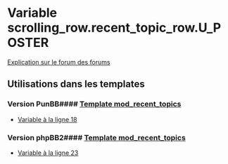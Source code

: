 # Variable scrolling_row.recent_topic_row.U_POSTER
[Explication sur le forum des forums](http://forum.forumactif.com/t294113-listing-des-variables#scrolling_row.recent_topic_row.U_POSTER)
## Utilisations dans les templates
### Version PunBB#### [Template mod_recent_topics](punbb/mod_recent_topics.md)
* [Variable à la ligne 18](../punbb/mod_recent_topics.tpl#L18)
### Version phpBB2#### [Template mod_recent_topics](subsilver/mod_recent_topics.md)
* [Variable à la ligne 23](../subsilver/mod_recent_topics.tpl#L23)
